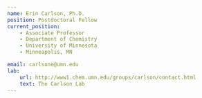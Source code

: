 ```yaml
---
name: Erin Carlson, Ph.D.
position: Postdoctoral Fellow
current_position:
    - Associate Professor
    - Department of Chemistry
    - University of Minnesota
    - Minneapolis, MN

email: carlsone@umn.edu
lab:
    url: http://www1.chem.umn.edu/groups/carlson/contact.html
    text: The Carlson Lab
---
```

